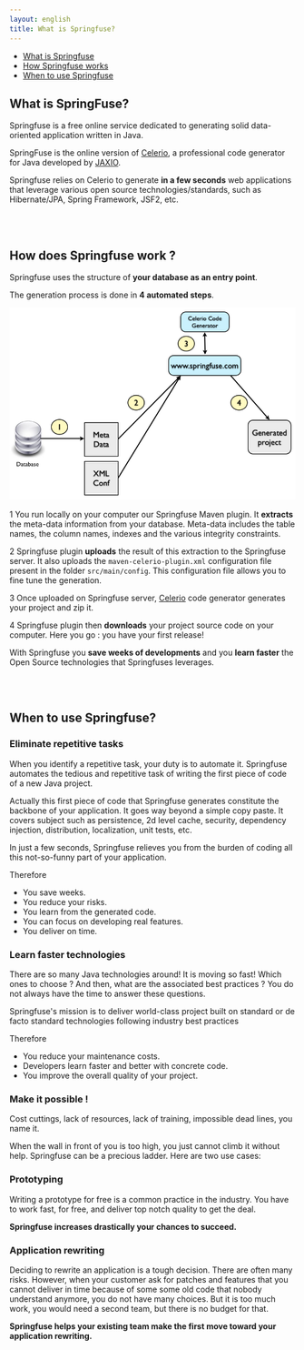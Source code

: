 ```yaml
---
layout: english
title: What is Springfuse? 
---
```


* [What is Springfuse](#what)
* [How Springfuse works](#how)
* [When to use Springfuse](#when)

<a name="what"></a>
## What is SpringFuse?

Springfuse is a free online service dedicated to generating solid data-oriented application written in Java.

SpringFuse is the online version of <a href="http://www.jaxio.com/en/celerio.html">Celerio</a>,
a professional code generator for Java developed by <a href="http://www.jaxio.com/en/">JAXIO</a>.

Springfuse relies on Celerio to generate __in a few seconds__ web applications that leverage various open source technologies/standards,
such as Hibernate/JPA, Spring Framework, JSF2, etc.

<a name="how"></a>
<br/><br/>
## How does Springfuse work ?

Springfuse uses the structure of __your database as an entry point__.

The generation process is done in __4 automated steps__.

<img src="/images/springfuse/how-springfuse-works-2.png"/>

<span class="badge badge-info">1</span> You run locally on your computer our Springfuse Maven plugin.
It <strong>extracts</strong> the meta-data information from your database. Meta-data includes the table names, 
the column names, indexes and the various integrity constraints.

<span class="badge badge-info">2</span> Springfuse plugin <strong>uploads</strong> the result of this extraction to the Springfuse server. It also uploads
the `maven-celerio-plugin.xml` configuration file present in the folder `src/main/config`. This configuration file allows you to fine tune the generation.

<span class="badge badge-info">3</span> Once uploaded on Springfuse server, <a href="http://www.jaxio.com/en/celerio.html" target="_new">Celerio</a>
code generator generates your project and zip it.

<span class="badge badge-info">4</span> Springfuse plugin then <strong>downloads</strong> your project source code on your computer.
Here you go : you have your first release!

With Springfuse you <strong>save weeks of developments</strong> and you <strong>learn
faster</strong> the Open Source technologies that Springfuses leverages.

<a name="when"></a>
<br/><br/>
## When to use Springfuse?

### Eliminate repetitive tasks

When you identify a repetitive task, your duty is to automate it.
Springfuse automates the tedious and repetitive task of writing the first piece of code of a new Java project.

Actually this first piece of code that Springfuse generates constitute the backbone of your application. It goes way beyond a simple copy paste.
It covers subject such as persistence, 2d level cache, security, dependency injection, distribution, localization, unit tests, etc.

In just a few seconds, Springfuse relieves you from the burden of coding all this not-so-funny part of your application.

Therefore

* You save weeks.
* You reduce your risks.
* You learn from the generated code.
* You can focus on developing real features.
* You deliver on time.

### Learn faster technologies

There are so many Java technologies around! It is moving so fast!
Which ones to choose ? And then, what are the associated best practices ?
You do not always have the time to answer these questions.

Springfuse's mission is to deliver world-class project built on standard or de facto standard technologies following industry best practices

Therefore

* You reduce your maintenance costs.
* Developers learn faster and better with concrete code.
* You improve the overall quality of your project.

### Make it possible !

Cost cuttings, lack of resources, lack of training, impossible dead lines, you name it.

When the wall in front of you is too high, you just cannot climb it without help.
Springfuse can be a precious ladder. Here are two use cases:

### Prototyping

Writing a prototype for free is a common practice in the industry.
You have to work fast, for free, and deliver top notch quality to get the deal.

__Springfuse increases drastically your chances to succeed.__

### Application rewriting

Deciding to rewrite an application is a tough decision. 
There are often many risks.
However, when your customer ask for patches and features that you cannot deliver in time because of some some old code that nobody understand anymore, you do not have many choices. 
But it is too much work, you would need a second team, but there is no budget for that.

__Springfuse helps your existing team make the first move toward your application rewriting.__

